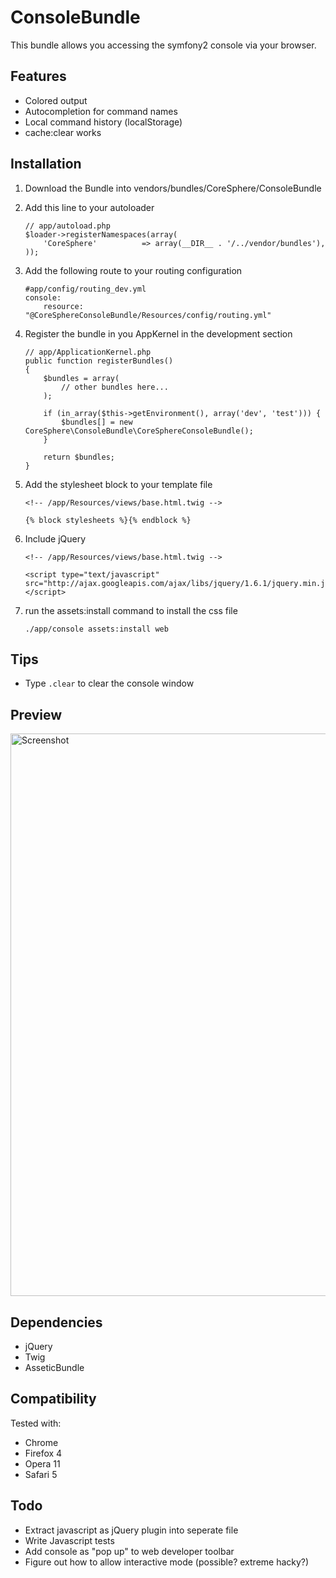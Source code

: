 ConsoleBundle
=============

This bundle allows you accessing the symfony2 console via your browser.

Features
--------

 * Colored output
 * Autocompletion for command names
 * Local command history (localStorage)
 * cache:clear works


Installation
------------

 1. Download the Bundle into vendors/bundles/CoreSphere/ConsoleBundle
 2. Add this line to your autoloader

        // app/autoload.php
        $loader->registerNamespaces(array(
            'CoreSphere'          => array(__DIR__ . '/../vendor/bundles'),
        ));

 3. Add the following route to your routing configuration

        #app/config/routing_dev.yml
        console:
            resource: "@CoreSphereConsoleBundle/Resources/config/routing.yml"

 4. Register the bundle in you AppKernel in the development section

        // app/ApplicationKernel.php
        public function registerBundles()
        {
            $bundles = array(
                // other bundles here...
            );

            if (in_array($this->getEnvironment(), array('dev', 'test'))) {
                $bundles[] = new CoreSphere\ConsoleBundle\CoreSphereConsoleBundle();
            }

            return $bundles;
        }

 5. Add the stylesheet block to your template file

        <!-- /app/Resources/views/base.html.twig -->

        {% block stylesheets %}{% endblock %}

 6. Include jQuery

        <!-- /app/Resources/views/base.html.twig -->

        <script type="text/javascript" src="http://ajax.googleapis.com/ajax/libs/jquery/1.6.1/jquery.min.js"></script>


 7. run the assets:install command to install the css file

        ./app/console assets:install web

Tips
----

 * Type ```.clear``` to clear the console window

Preview
-------

<img src="http://static.laszlokorte.de/github/coresphere_console.png" width="900" alt="Screenshot" />


Dependencies
------------

 * jQuery
 * Twig
 * AsseticBundle

Compatibility
-------------

Tested with:

 * Chrome
 * Firefox 4
 * Opera 11
 * Safari 5

Todo
----

 * Extract javascript as jQuery plugin into seperate file
 * Write Javascript tests
 * Add console as "pop up" to web developer toolbar
 * Figure out how to allow interactive mode (possible? extreme hacky?)